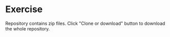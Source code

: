 # Exercise
Repository contains zip files. Click "Clone or download" button to download the whole repository.
